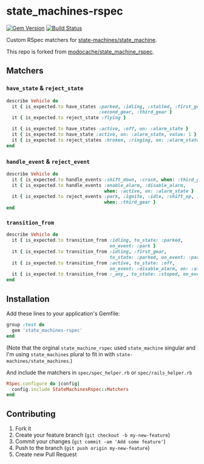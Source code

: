 # state_machines-rspec
[![Gem Version](https://badge.fury.io/rb/state_machines-rspec.svg)](https://badge.fury.io/rb/state_machines-rspec)
[![Build Status](https://travis-ci.org/state-machines/state_machines-rspec.svg?branch=master)](https://travis-ci.org/state-machines/state_machines-rspec)

Custom RSpec matchers for [state-machines/state_machine](https://github.com/state-machines/state_machine).

This repo is forked from [modocache/state_machine_rspec](https://github.com/modocache/state_machine_rspec).

## Matchers

### `have_state` & `reject_state`

```ruby
describe Vehicle do
  it { is_expected.to have_states :parked, :idling, :stalled, :first_gear,
                                  :second_gear, :third_gear }
  it { is_expected.to reject_state :flying }

  it { is_expected.to have_states :active, :off, on: :alarm_state }
  it { is_expected.to have_state :active, on: :alarm_state, value: 1 }
  it { is_expected.to reject_states :broken, :ringing, on: :alarm_state }
end
```

### `handle_event` & `reject_event`

```ruby
describe Vehicle do
  it { is_expected.to handle_events :shift_down, :crash, when: :third_gear }
  it { is_expected.to handle_events :enable_alarm, :disable_alarm,
                                    when: :active, on: :alarm_state }
  it { is_expected.to reject_events :park, :ignite, :idle, :shift_up, :repair,
                                    when: :third_gear }
end
```

### `transition_from`

```ruby
describe Vehicle do
  it { is_expected.to transition_from :idling, to_state: :parked,
                                      on_event: :park }
  it { is_expected.to transition_from :idling, :first_gear,
                                      to_state: :parked, on_event: :park }
  it { is_expected.to transition_from :active, to_state: :off,
                                      on_event: :disable_alarm, on: :alarm_state }
  it { is_expected.to transition_from :_any_, to_state: :stoped, on_event: :stop }
end
```


## Installation

Add these lines to your application's Gemfile:

```ruby
group :test do
  gem 'state_machines-rspec'
end
```

(Note that the orginal `state_machine_rspec` used `state_machine` singular and I'm using `state_machines` plural to fit in with `state-machines/state_machines`.)

And include the matchers in `spec/spec_helper.rb` or `spec/rails_helper.rb`

```ruby
RSpec.configure do |config|
  config.include StateMachinesRspec::Matchers
end
```

## Contributing

1. Fork it
2. Create your feature branch (`git checkout -b my-new-feature`)
3. Commit your changes (`git commit -am 'Add some feature'`)
4. Push to the branch (`git push origin my-new-feature`)
5. Create new Pull Request

